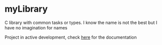 # myLibrary
C library with common tasks or types. I know the name is not the best but I have no imagination for names

Project in active development, check [here](https://catomaior.github.io/myLibrary/) for the documentation
